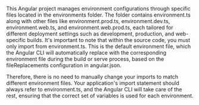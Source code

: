 This Angular project manages environment configurations through specific files located in the environments folder. The folder contains environment.ts along with other files like environment.prod.ts, environment.dev.ts, environment.web.ts, and environment.web.prod.ts, each tailored for different deployment settings such as development, production, and web-specific builds. It's important to note that within the source code, you must only import from environment.ts. This is the default environment file, which the Angular CLI will automatically replace with the corresponding environment file during the build or serve process, based on the fileReplacements configuration in angular.json.

Therefore, there is no need to manually change your imports to match different environment files. Your application's import statement should always refer to environment.ts, and the Angular CLI will take care of the rest, ensuring that the correct set of variables is used for each environment.
